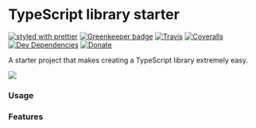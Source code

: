 # TypeScript library starter

[![styled with prettier](https://img.shields.io/badge/styled_with-prettier-ff69b4.svg)](https://github.com/prettier/prettier)
[![Greenkeeper badge](https://badges.greenkeeper.io/puemos/speech-to-text-recognition.svg)](https://greenkeeper.io/)
[![Travis](https://img.shields.io/travis/puemos/speech-to-text-recognition.svg)](https://travis-ci.org/puemos/speech-to-text-recognition)
[![Coveralls](https://img.shields.io/coveralls/puemos/speech-to-text-recognition.svg)](https://coveralls.io/github/puemos/speech-to-text-recognition)
[![Dev Dependencies](https://david-dm.org/puemos/speech-to-text-recognition/dev-status.svg)](https://david-dm.org/puemos/speech-to-text-recognition?type=dev)
[![Donate](https://img.shields.io/badge/donate-paypal-blue.svg)](https://paypal.me/AJoverMorales)

A starter project that makes creating a TypeScript library extremely easy.

![](https://i.imgur.com/opUmHp0.png)

### Usage


### Features
